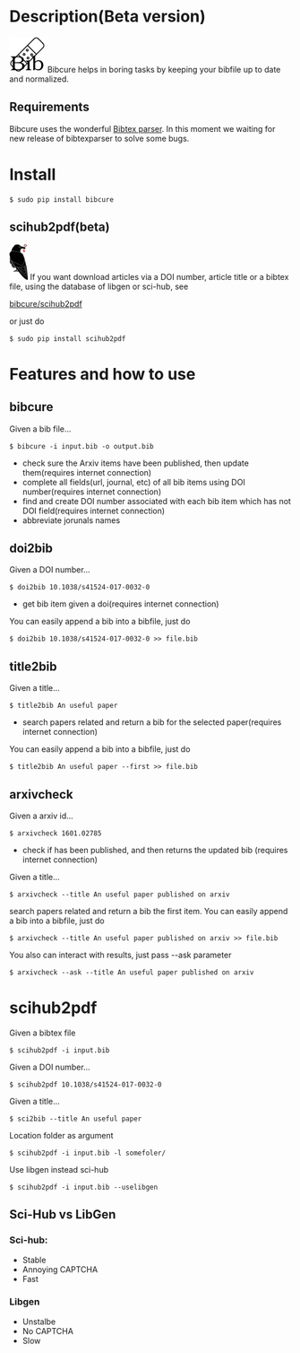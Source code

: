# Description(Beta version)


![](https://raw.githubusercontent.com/bibcure/logo/master/logo_64x64.png)  Bibcure helps in boring tasks by keeping your bibfile up to date and normalized.

##  Requirements

Bibcure uses the wonderful [Bibtex parser](https://github.com/sciunto-org/python-bibtexparser). In this moment we waiting for new release of bibtexparser to solve some bugs.

# Install

```
$ sudo pip install bibcure
```


## scihub2pdf(beta)
![](https://raw.githubusercontent.com/bibcure/logo/master/sci_hub_64.png)   If you want download articles via a DOI number, article title or a bibtex file, using the
database of libgen or sci-hub, see

[bibcure/scihub2pdf](https://github.com/bibcure/scihub2pdf)

or just do

```
$ sudo pip install scihub2pdf
```

# Features and how to use

## bibcure

Given a bib file...
```
$ bibcure -i input.bib -o output.bib
```
* check sure the Arxiv items have been published, then update them(requires
internet connection)
* complete all fields(url, journal, etc) of all bib items using DOI number(requires
internet connection)
* find and create DOI number associated with each bib item which has not
DOI field(requires
internet connection)
* abbreviate jorunals names

## doi2bib

Given a DOI number...
```
$ doi2bib 10.1038/s41524-017-0032-0
```
* get bib item given a doi(requires
internet connection)

You can easily append
a bib into a bibfile, just do
```
$ doi2bib 10.1038/s41524-017-0032-0 >> file.bib
```

## title2bib

Given a title...
```
$ title2bib An useful paper
```
* search papers related and return a bib for the selected paper(requires
internet connection)

You can easily append
a bib into a bibfile, just do
```
$ title2bib An useful paper --first >> file.bib
```

## arxivcheck


Given a arxiv id...
```
$ arxivcheck 1601.02785
```
* check if has been published, and then returns the updated bib (requires internet connection)


Given a title...
```
$ arxivcheck --title An useful paper published on arxiv
```
search papers related and return a bib the first item. 
You can easily append a bib into a bibfile, just do
```
$ arxivcheck --title An useful paper published on arxiv >> file.bib
```
You also can interact with results, just pass --ask parameter
```
$ arxivcheck --ask --title An useful paper published on arxiv 
```

# scihub2pdf

Given a bibtex file

```
$ scihub2pdf -i input.bib 
```

Given a DOI number...

```
$ scihub2pdf 10.1038/s41524-017-0032-0
```

Given a title...

```
$ sci2bib --title An useful paper
```
Location folder as argument

```
$ scihub2pdf -i input.bib -l somefoler/
```

Use libgen instead sci-hub

```
$ scihub2pdf -i input.bib --uselibgen
```

## Sci-Hub vs LibGen

### Sci-hub:

- Stable
- Annoying CAPTCHA
- Fast


### Libgen

- Unstalbe
- No CAPTCHA
- Slow

